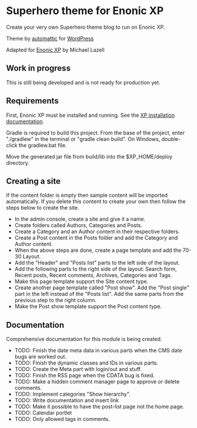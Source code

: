 # Superhero theme for Enonic XP

Create your very own Superhero theme blog to run on Enonic XP.

Theme by [automattic](https://profiles.wordpress.org/automattic/) for [WordPress](https://wordpress.com/themes/)

Adapted for [Enonic XP](https://github.com/enonic/xp) by Michael Lazell

## Work in progress

This is still being developed and is not ready for production yet.

## Requirements

First, Enonic XP must be installed and running. See the [XP installation documentation](https://enonic.com/docs/latest/#installing).

Gradle is required to build this project. From the base of the project, enter "./gradlew" in the terminal or "gradle clean build". On
Windows, double-click the gradlew.bat file.

Move the generated jar file from build/lib into the $XP_HOME/deploy directory.

## Creating a site

If the content folder is empty then sample content will be imported automatically. If you delete this content to create your own then
follow the steps below to create the site.

- In the admin console, create a site and give it a name.
- Create folders called Authors, Categories and Posts.
- Create a Category and an Author content in their respective folders.
- Create a Post content in the Posts folder and add the Category and Author content.
- When the above steps are done, create a page template and add the 70-30 Layout.
- Add the "Header" and "Posts list" parts to the left side of the layout.
- Add the following parts to the right side of the layout: Search form, Recent posts, Recent comments, Archives, Categories and Tags.
- Make this page template support the Site content type.
- Create another page template called "Post show". Add the "Post single" part in the left instead of the "Posts list". Add the same parts
from the previous step to the right column.
- Make the Post show template support the Post content type.

## Documentation

Comprehensive documentation for this module is being created.

* TODO: Finish the date meta data in various parts when the CMS date bugs are worked out.
* TODO: Finish the dynamic classes and IDs in various parts.
* TODO: Create the Meta part with login/out and stuff.
* TODO: Finish the RSS page when the CDATA bug is fixed.
* TODO: Make a hidden comment manager page to approve or delete comments.
* TODO: Implement categories "Show hierarchy".
* TODO: Write documentation and insert link
* TODO: Make it possible to have the post-list page not the home page.
* TODO: Calendar portlet
* TODO: Only allowed tags in comments.
